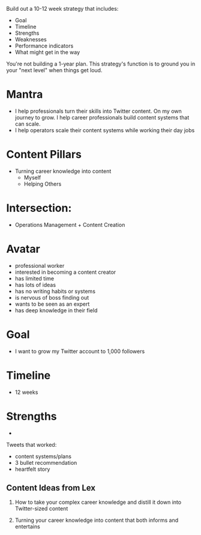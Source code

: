 Build out a 10-12 week strategy that includes: 

- Goal
- Timeline
- Strengths
- Weaknesses
- Performance indicators
- What might get in the way 

You're not building a 1-year plan. This strategy's function is to ground you in your "next level" when things get loud.

# Mantra
- I help professionals turn their skills into Twitter content. On my own journey to grow. I help career professionals build content systems that can scale.
- I help operators scale their content systems while working their day jobs

# Content Pillars
- Turning career knowledge into content
	- Myself
	- Helping Others

# Intersection:
- Operations Management + Content Creation

# Avatar
- professional worker
- interested in becoming a content creator
- has limited time
- has lots of ideas
- has no writing habits or systems
- is nervous of boss finding out
- wants to be seen as an expert
- has deep knowledge in their field

# Goal
- I want to grow my Twitter account to 1,000 followers

# Timeline
- 12 weeks

# Strengths
- 

Tweets that worked:
- content systems/plans
- 3 bullet recommendation 
- heartfelt story

## Content Ideas from Lex
1) How to take your complex career knowledge and distill it down into Twitter-sized content

2) Turning your career knowledge into content that both informs and entertains